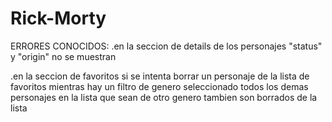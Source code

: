 # Rick-Morty

ERRORES CONOCIDOS: 
 .en la seccion de details de los personajes "status" y "origin" no se muestran
 
 .en la seccion de favoritos si se intenta borrar un personaje de la lista de favoritos mientras hay un filtro de genero seleccionado todos los demas personajes en la 
 lista que sean de otro genero tambien son borrados de la lista
